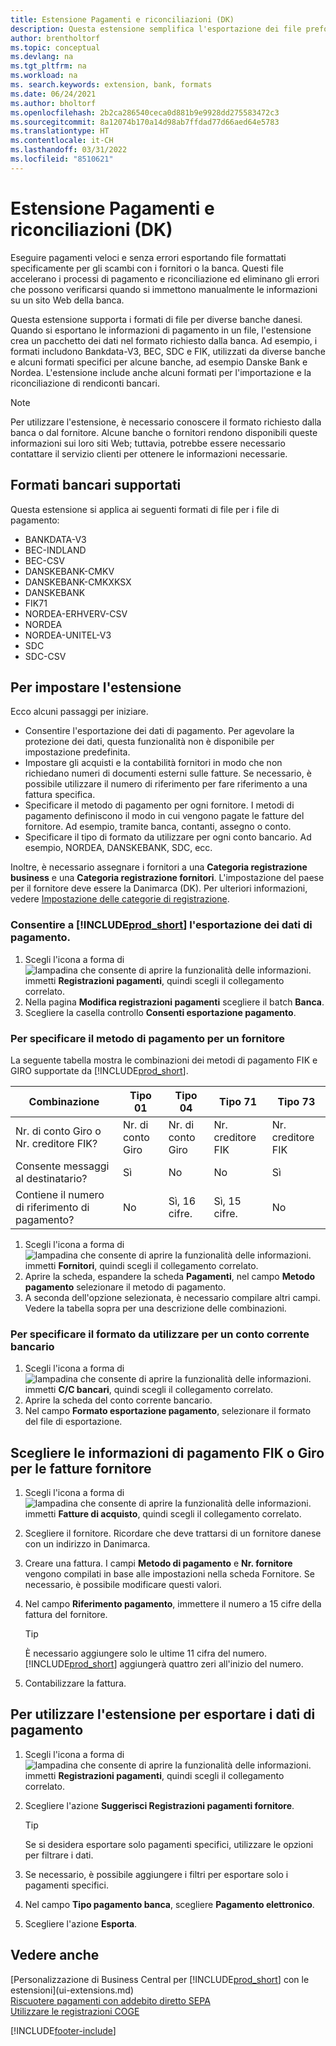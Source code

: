 ```yaml
---
title: Estensione Pagamenti e riconciliazioni (DK)
description: Questa estensione semplifica l'esportazione dei file preformattati per soddisfare i requisiti bancari per l'invio elettronico.
author: brentholtorf
ms.topic: conceptual
ms.devlang: na
ms.tgt_pltfrm: na
ms.workload: na
ms. search.keywords: extension, bank, formats
ms.date: 06/24/2021
ms.author: bholtorf
ms.openlocfilehash: 2b2ca286540ceca0d881b9e9928dd275583472c3
ms.sourcegitcommit: 8a12074b170a14d98ab7ffdad77d66aed64e5783
ms.translationtype: HT
ms.contentlocale: it-CH
ms.lasthandoff: 03/31/2022
ms.locfileid: "8510621"
---
```

# <a name="the-payments-and-reconciliations-dk-extension"></a>Estensione Pagamenti e riconciliazioni (DK)

Eseguire pagamenti veloci e senza errori esportando file formattati specificamente per gli scambi con i fornitori o la banca. Questi file accelerano i processi di pagamento e riconciliazione ed eliminano gli errori che possono verificarsi quando si immettono manualmente le informazioni su un sito Web della banca.  

Questa estensione supporta i formati di file per diverse banche danesi. Quando si esportano le informazioni di pagamento in un file, l'estensione crea un pacchetto dei dati nel formato richiesto dalla banca. Ad esempio, i formati includono Bankdata-V3, BEC, SDC e FIK, utilizzati da diverse banche e alcuni formati specifici per alcune banche, ad esempio Danske Bank e Nordea. L'estensione include anche alcuni formati per l'importazione e la riconciliazione di rendiconti bancari.  

> [!Note]
> Per utilizzare l'estensione, è necessario conoscere il formato richiesto dalla banca o dal fornitore. Alcune banche o fornitori rendono disponibili queste informazioni sui loro siti Web; tuttavia, potrebbe essere necessario contattare il servizio clienti per ottenere le informazioni necessarie.  

## <a name="supported-bank-formats"></a>Formati bancari supportati
Questa estensione si applica ai seguenti formati di file per i file di pagamento:  

* BANKDATA-V3  
* BEC-INDLAND  
* BEC-CSV  
* DANSKEBANK-CMKV  
* DANSKEBANK-CMKXKSX  
* DANSKEBANK  
* FIK71  
* NORDEA-ERHVERV-CSV  
* NORDEA  
* NORDEA-UNITEL-V3  
* SDC  
* SDC-CSV  

## <a name="to-set-up-the-extension"></a>Per impostare l'estensione

Ecco alcuni passaggi per iniziare.  

* Consentire l'esportazione dei dati di pagamento. Per agevolare la protezione dei dati, questa funzionalità non è disponibile per impostazione predefinita.  
* Impostare gli acquisti e la contabilità fornitori in modo che non richiedano numeri di documenti esterni sulle fatture. Se necessario, è possibile utilizzare il numero di riferimento per fare riferimento a una fattura specifica.  
* Specificare il metodo di pagamento per ogni fornitore. I metodi di pagamento definiscono il modo in cui vengono pagate le fatture del fornitore. Ad esempio, tramite banca, contanti, assegno o conto.  
* Specificare il tipo di formato da utilizzare per ogni conto bancario. Ad esempio, NORDEA, DANSKEBANK, SDC, ecc.  

Inoltre, è necessario assegnare i fornitori a una **Categoria registrazione business** e una **Categoria registrazione fornitori**. L'impostazione del paese per il fornitore deve essere la Danimarca (DK). Per ulteriori informazioni, vedere [Impostazione delle categorie di registrazione](finance-posting-groups.md).  

### <a name="to-allow-prod_short-to-export-payment-data"></a>Consentire a [!INCLUDE[prod_short](includes/prod_short.md)] l'esportazione dei dati di pagamento.

1. Scegli l'icona a forma di ![lampadina che consente di aprire la funzionalità delle informazioni.](media/ui-search/search_small.png "Dimmi cosa vuoi fare") immetti **Registrazioni pagamenti**, quindi scegli il collegamento correlato.  
2. Nella pagina **Modifica registrazioni pagamenti** scegliere il batch **Banca**.  
3. Scegliere la casella controllo **Consenti esportazione pagamento**.  

### <a name="to-specify-a-payment-method-for-a-vendor"></a>Per specificare il metodo di pagamento per un fornitore

La seguente tabella mostra le combinazioni dei metodi di pagamento FIK e GIRO supportate da [!INCLUDE[prod_short](includes/prod_short.md)].

|Combinazione|Tipo 01 | Tipo 04 | Tipo 71 | Tipo 73 |
|----|--------|---------|---------|---------|
|Nr. di conto Giro o Nr. creditore FIK? | Nr. di conto Giro | Nr. di conto Giro | Nr. creditore FIK | Nr. creditore FIK|
|Consente messaggi al destinatario? | Sì |No |No | Sì |
|Contiene il numero di riferimento di pagamento? | No | Sì, 16 cifre. | Sì, 15 cifre. | No|

1. Scegli l'icona a forma di ![lampadina che consente di aprire la funzionalità delle informazioni.](media/ui-search/search_small.png "Dimmi cosa vuoi fare") immetti **Fornitori**, quindi scegli il collegamento correlato.  
2. Aprire la scheda, espandere la scheda **Pagamenti**, nel campo **Metodo pagamento** selezionare il metodo di pagamento.  
3. A seconda dell'opzione selezionata, è necessario compilare altri campi. Vedere la tabella sopra per una descrizione delle combinazioni.  

### <a name="to-specify-the-format-to-use-for-a-bank-account"></a>Per specificare il formato da utilizzare per un conto corrente bancario

1. Scegli l'icona a forma di ![lampadina che consente di aprire la funzionalità delle informazioni.](media/ui-search/search_small.png "Informazioni sull'operazione che si desidera eseguire") immetti **C/C bancari**, quindi scegli il collegamento correlato.  
2. Aprire la scheda del conto corrente bancario.  
3. Nel campo **Formato esportazione pagamento**, selezionare il formato del file di esportazione.  

## <a name="choosing-the-fik-or-giro-payment-information-for-vendor-invoices"></a>Scegliere le informazioni di pagamento FIK o Giro per le fatture fornitore

1. Scegli l'icona a forma di ![lampadina che consente di aprire la funzionalità delle informazioni.](media/ui-search/search_small.png "Informazioni sull'operazione che si desidera eseguire") immetti **Fatture di acquisto**, quindi scegli il collegamento correlato.
2. Scegliere il fornitore. Ricordare che deve trattarsi di un fornitore danese con un indirizzo in Danimarca.
3. Creare una fattura. I campi **Metodo di pagamento** e **Nr. fornitore** vengono compilati in base alle impostazioni nella scheda Fornitore. Se necessario, è possibile modificare questi valori.
4. Nel campo **Riferimento pagamento**, immettere il numero a 15 cifre della fattura del fornitore.  

    > [!Tip]
    > È necessario aggiungere solo le ultime 11 cifra del numero. [!INCLUDE[prod_short](includes/prod_short.md)] aggiungerà quattro zeri all'inizio del numero.  

5. Contabilizzare la fattura.

## <a name="to-use-the-extension-to-export-payment-data"></a>Per utilizzare l'estensione per esportare i dati di pagamento

1. Scegli l'icona a forma di ![lampadina che consente di aprire la funzionalità delle informazioni.](media/ui-search/search_small.png "Informazioni sull'operazione che si desidera eseguire") immetti **Registrazioni pagamenti**, quindi scegli il collegamento correlato.  
2. Scegliere l'azione **Suggerisci Registrazioni pagamenti fornitore**.  

    > [!Tip]
    > Se si desidera esportare solo pagamenti specifici, utilizzare le opzioni per filtrare i dati.  

3. Se necessario, è possibile aggiungere i filtri per esportare solo i pagamenti specifici.  
4. Nel campo **Tipo pagamento banca**, scegliere **Pagamento elettronico**.  
5. Scegliere l'azione **Esporta**.  

## <a name="see-also"></a>Vedere anche

[Personalizzazione di Business Central per [!INCLUDE[prod_short](includes/prod_short.md)] con le estensioni](ui-extensions.md)  
[Riscuotere pagamenti con addebito diretto SEPA](finance-collect-payments-with-sepa-direct-debit.md)  
[Utilizzare le registrazioni COGE](ui-work-general-journals.md)  


[!INCLUDE[footer-include](includes/footer-banner.md)]